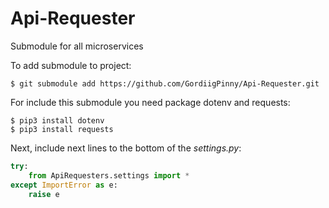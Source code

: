# Api-Requester
Submodule for all microservices

To add submodule to project:
```shell script
$ git submodule add https://github.com/GordiigPinny/Api-Requester.git
```

For include this submodule you need package dotenv and requests:
```shell script
$ pip3 install dotenv
$ pip3 install requests
```

Next, include next lines to the bottom of the *settings.py*:
```python
try:
    from ApiRequesters.settings import *
except ImportError as e:
    raise e
```
